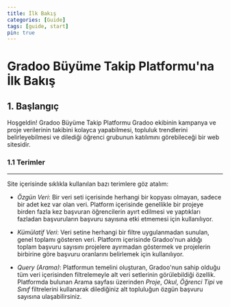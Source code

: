 ```yaml
---
title: İlk Bakış
categories: [Guide]
tags: [guide, start]
pin: true
---
```


# **Gradoo Büyüme Takip Platformu'na İlk Bakış**

## 1. **Başlangıç**

Hoşgeldin! Gradoo Büyüme Takip Platformu Gradoo ekibinin kampanya ve proje verilerinin takibini kolayca yapabilmesi, topluluk trendlerini belirleyebilmesi ve dilediği öğrenci grubunun katılımını görebileceği bir web sitesidir. 

### 1.1 **Terimler**
---
Site içerisinde sıklıkla kullanılan bazı terimlere göz atalım:
  
- *Özgün Veri*: Bir veri seti içerisinde herhangi bir kopyası olmayan, sadece bir adet kez var olan veri. Platform içerisinde genellikle bir projeye birden fazla kez başvuran öğrencilerin ayırt edilmesi ve yaptıkları fazladan başvuruların başvuru sayısına etki etmemesi için kullanılıyor.
  
- *Kümülatif Veri*: Veri setine herhangi bir filtre uygulanmadan sunulan, genel toplamı gösteren veri. Platform içerisinde Gradoo'nun aldığı toplam başvuru sayısını projelere ayırmadan göstermek ve projelerin birbirine göre başvuru oranlarını belirlemek için kullanılıyor.

- *Query (Arama)*: Platformun temelini oluşturan, Gradoo'nun sahip olduğu tüm veri içerisinden filtrelemeyle alt veri setlerinin görülebildiği özellik. Platformda bulunan Arama sayfası üzerinden *Proje*, *Okul*, *Öğrenci Tipi* ve *Sınıf* filtrelerini kullanarak dilediğiniz alt topluluğun özgün başvuru sayısına ulaşabilirsiniz.
